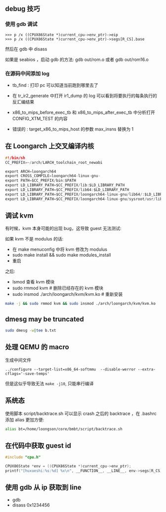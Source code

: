 ## debug 技巧

### 使用 gdb 调试
```gdb
>>> p /x ((CPUX86State *)current_cpu->env_ptr)->eip
>>> p /x ((CPUX86State *)current_cpu->env_ptr)->segs[R_CS].base
```
然后在 gdb 中 disass

如果是 seabios ，启动 gdb 的方法: gdb out/rom.o
或者 gdb out/rom16.o

### 在源码中间添加 log
- tb_find : 打印 pc 可以知道当前跑到哪里去了
- 在 tr_ir2_generate 中打开 ir1_dump 的 log 可以看到将要执行的每条执行的反汇编结果
- x86_to_mips_before_exec_tb 和 x86_to_mips_after_exec_tb 中分析打开 CONFIG_XTM_TEST 的内容

- 错误的 : target_x86_to_mips_host 的参数 max_insns 替换为 1

## 在 Loongarch 上交叉编译内核
```c
#!/bin/sh
CC_PREFIX=~/arch/LARCH_toolchain_root_newabi

export ARCH=loongarch64
export CROSS_COMPILE=loongarch64-linux-gnu-
export PATH=$CC_PREFIX/bin:$PATH
export LD_LIBRARY_PATH=$CC_PREFIX/lib:$LD_LIBRARY_PATH
export LD_LIBRARY_PATH=$CC_PREFIX/lib64:$LD_LIBRARY_PATH
export LD_LIBRARY_PATH=$CC_PREFIX/loongarch64-linux-gnu/lib64/:$LD_LIBRARY_PATH
export LD_LIBRARY_PATH=$CC_PREFIX/loongarch64-linux-gnu/sysroot/usr/lib/:$LD_LIBRARY_PATH
```

## 调试 kvm
有时候，kvm 本身可能的出现 bug，这导致 guest 无法测试:

如果 kvm 不是 modulus 的话:
- 在 make menuconfig 中将 kvm 修改为 modulus
- sudo make install && sudo make modules_install
- 重启

之后:
- lsmod 查看 kvm 模块
- sudo rmmod kvm # 删除已经存在的 kvm 模块
- sudo insmod ./arch/loongarch/kvm/kvm.ko # 重新安装

```sh
make -j && sudo rmmod kvm && sudo insmod ./arch/loongarch/kvm/kvm.ko
```

## dmesg may be truncated
```sh
sudo dmesg -w|tee b.txt
```

## 处理 QEMU 的 macro

生成中间文件
```plain
../configure --target-list=x86_64-softmmu  --disable-werror --extra-cflags='-save-temps'
```
但是这似乎导致无法 `make -j10`, 只能串行编译

## 系统态

使用脚本 script/backtrace.sh 可以显示 crash 之后的 backtrace ，在 .bashrc 添加 alias 更加方便:
```sh
alias bt=/home/loongson/core/bmbt/script/backtrace.sh
```

## 在代码中获取 guest id
```c
#include "cpu.h"

CPUX86State *env = ((CPUX86State *)current_cpu->env_ptr);
printf("[huxueshi:%s:%d] %x\n", __FUNCTION__, __LINE__, env->segs[R_CS].base + env->eip);
```

## 使用 gdb 从 ip 获取到 line
- gdb
- disass 0x1234456
